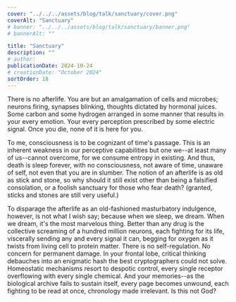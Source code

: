 ```yaml
---
cover: "../../../assets/blog/talk/sanctuary/cover.png"
coverAlt: "Sanctuary"
# banner: "../../../assets/blog/talk/sanctuary/banner.png"
# bannerAlt: ""

title: "Sanctuary"
description: ""
# author:
publicationDate: 2024-10-24
# creationDate: "October 2024"
sortOrder: 18
---
```


There is no afterlife. You are but an amalgamation of cells and microbes; neurons firing, synapses blinking, thoughts dictated by hormonal juices. Some carbon and some hydrogen arranged in some manner that results in your every emotion. Your every perception prescribed by some electric signal. Once you die, none of it is here for you.

To me, consciousness is to be cognizant of time's passage. This is an inherent weakness in our perceptive capabilities but one we--at least many of us--cannot overcome, for we consume entropy in existing. And thus, death is sleep forever, with no consciousness, not aware of time, unaware of self, not even that you are in slumber. The notion of an afterlife is as old as stick and stone, so why should it still exist other than being a falsified consolation, or a foolish sanctuary for those who fear death? (granted, sticks and stones are still very useful.)

To disparage the afterlife as an old-fashioned masturbatory indulgence, however, is not what I wish say; because when we sleep, we dream. When we dream, it's the most marvelous thing. Better than any drug is the collective screaming of a hundred million neurons, each fighting for its life, viscerally sending any and every signal it can, begging for oxygen as it twists from living cell to protein matter. There is no self-regulation. No concern for permanent damage. In your frontal lobe, critical thinking debauches into an enigmatic hash the best cryptographers could not solve. Homeostatic mechanisms resort to despotic control, every single receptor overflowing with every single chemical. And your memories--as the biological archive fails to sustain itself, every page becomes unwound, each fighting to be read at once, chronology made irrelevant. Is this not God?
